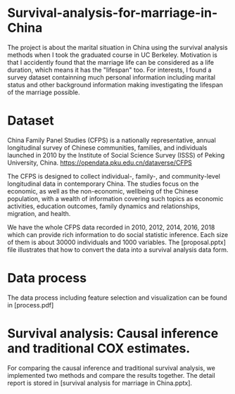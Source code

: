 # Survival-analysis-for-marriage-in-China
The project is about the marital situation in China using the survival analysis methods when I took the graduated course in UC Berkeley. Motivation is that I accidently found that
the marriage life can be considered as a life duration, which means it has the "lifespan" too. For interests, I found a survey dataset containning much personal information including marital status and other background information making investigating the lifespan of the marriage possible.

# Dataset
China Family Panel Studies (CFPS) is a nationally representative, annual longitudinal survey of Chinese communities, families, and individuals launched in 2010 by the Institute of Social Science Survey (ISSS) of Peking University, China. https://opendata.pku.edu.cn/dataverse/CFPS

The CFPS is designed to collect individual-, family-, and community-level longitudinal data in contemporary China. The studies focus on the economic, as well as the non-economic, wellbeing of the Chinese population, with a wealth of information covering such topics as economic activities, education outcomes, family dynamics and relationships, migration, and health. 

We have the whole CFPS data recorded in 2010, 2012, 2014, 2016, 2018 which can provide rich information to do social statistic inference. Each size of them is about 30000 individuals and 1000 variables. The [proposal.pptx] file illustrates that how to convert the data into a survival analysis data form.

# Data process
The data process including feature selection and visualization can be found in [process.pdf]

# Survival analysis: Causal inference and traditional COX estimates.
For comparing the causal inference and traditional survival analysis, we implemented two methods and compare the results together. The detail report is stored in [survival analysis for marriage in China.pptx].

